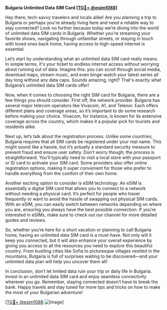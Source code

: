**Bulgaria Unlimited Data SIM Card [[TG💪+ @esim1088](https://t.me/s/esim1088)]**

Hey there, tech-savvy travelers and locals alike! Are you planning a trip to Bulgaria or perhaps you're already living here and need a reliable way to stay connected? Look no further because today we’re diving into the world of unlimited data SIM cards in Bulgaria. Whether you're streaming your favorite shows, navigating through unfamiliar streets, or staying in touch with loved ones back home, having access to high-speed internet is essential.

Let’s start by understanding what an unlimited data SIM card really means. In simple terms, it's your ticket to endless internet access without worrying about running out of data. Imagine this: you can scroll through social media, download maps, stream music, and even binge-watch your latest series all day long without any data caps. Sounds amazing, right? That's exactly what Bulgaria’s unlimited data SIM cards offer!

Now, when it comes to choosing the right SIM card for Bulgaria, there are a few things you should consider. First off, the network provider. Bulgaria has several major telecom operators like Vivacom, A1, and Telenor. Each offers different plans and coverage areas, so it’s important to do some research before making your choice. Vivacom, for instance, is known for its extensive coverage across the country, which makes it a popular pick for tourists and residents alike.

Next up, let’s talk about the registration process. Unlike some countries, Bulgaria requires that all SIM cards be registered under your real name. This might sound like a hassle, but it’s actually a standard security measure to prevent fraud and ensure user safety. Don’t worry though; the process is straightforward. You’ll typically need to visit a local store with your passport or ID card to activate your SIM card. Some providers also offer online registration options, making it super convenient for those who prefer to handle everything from the comfort of their own home.

Another exciting option to consider is eSIM technology. An eSIM is essentially a digital SIM card that allows you to connect to a network without needing a physical card. It’s perfect for people who travel frequently or want to avoid the hassle of swapping out physical SIM cards. With an eSIM, you can easily switch between networks depending on where you are, ensuring you always have the best possible connection. If you’re interested in eSIMs, make sure to check out our channel for more detailed guides and reviews.

So, whether you’re here for a short vacation or planning to call Bulgaria home, having an unlimited data SIM card is a must-have. Not only will it keep you connected, but it will also enhance your overall experience by giving you access to all the resources you need to explore this beautiful country. From bustling cities like Sofia to picturesque villages nestled in the mountains, Bulgaria is full of surprises waiting to be discovered—and your unlimited data plan will help you uncover them all!

In conclusion, don’t let limited data ruin your trip or daily life in Bulgaria. Invest in an unlimited data SIM card and enjoy seamless connectivity wherever you go. Remember, staying connected doesn’t have to break the bank. Happy travels and stay tuned for more tips and tricks on how to make the most of your Bulgarian adventure!

[[TG💪+ @esim1088](https://t.me/s/esim1088) ![Image](https://i.postimg.cc/Y0z9fWf4/image.png)]